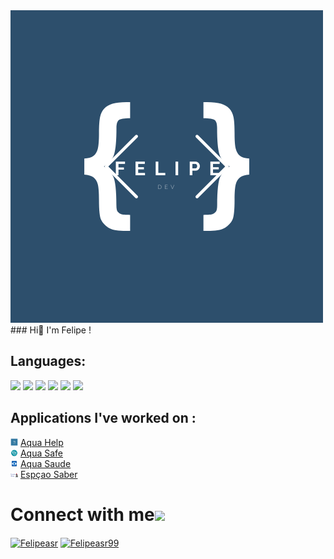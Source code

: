 <img align="start" src="./images/FElipe (2).png" alt="Felipeasr" >
### Hi👋 
I'm Felipe !

## Languages:


<a href="" target="blank"><img src ="https://img.shields.io/badge/Flutter-02569B?style=for-the-badge&logo=flutter&logoColor=white"></a> <a href="" target="blank"><img src = "https://img.shields.io/badge/CSS3-1572B6?style=for-the-badge&logo=css3&logoColor=white"></a> <a href="" target="blank"><img src = "https://img.shields.io/badge/HTML5-E34F26?style=for-the-badge&logo=html5&logoColor=white"></a> <a href="" target="blank"><img src ="https://img.shields.io/badge/TensorFlow-FF6F00?style=for-the-badge&logo=TensorFlow&logoColor=white"></a> <a href="" target="blank"><img src = "https://img.shields.io/badge/Keras-D00000?style=for-the-badge&logo=Keras&logoColor=white"></a> <a href="" target="blank"><img src = "https://img.shields.io/badge/Python-3776AB?style=for-the-badge&logo=python&logoColor=white"></a>

## Applications I've worked on :
<img src="./images/aquahelp.png" alt="Farfetch" width="12"/> [Aqua Help](https://play.google.com/store/apps/details?id=com.teachable_ml.aqua.help) </br>
<img src="./images/aquasafe.png" alt="Farfetch" width="12"/> [Aqua Safe](https://play.google.com/store/apps/details?id=br.gov.rs.ddpa_seapi.aquasaude.aquasafe) </br>
<img src="./images/aquasaude.png" alt="Farfetch" width="12"/> [Aqua Saude](https://play.google.com/store/apps/details?id=br.gov.rs.fepagro.aquasaude_camarao) </br>
<img src="./images/espaco.png" alt="Farfetch" width="12"/> [Espçao Saber](https://sites.google.com/view/espacosaber01) </br>


# Connect with me<img src="https://github.com/TheDudeThatCode/TheDudeThatCode/blob/master/Assets/Handshake.gif" height="32px">
<a href="https://www.linkedin.com/in/felipeasr/" target="blank"><img align="center" src="https://img.shields.io/badge/LinkedIn-0077B5?style=for-the-badge&logo=linkedin&logoColor=white" alt="Felipeasr" ></a> <a href="https://www.instagram.com/felipeasr99/" target="blank"><img align="center" src="https://img.shields.io/badge/Instagram-E4405F?style=for-the-badge&logo=instagram&logoColor=white" alt="Felipeasr99" /></a>

